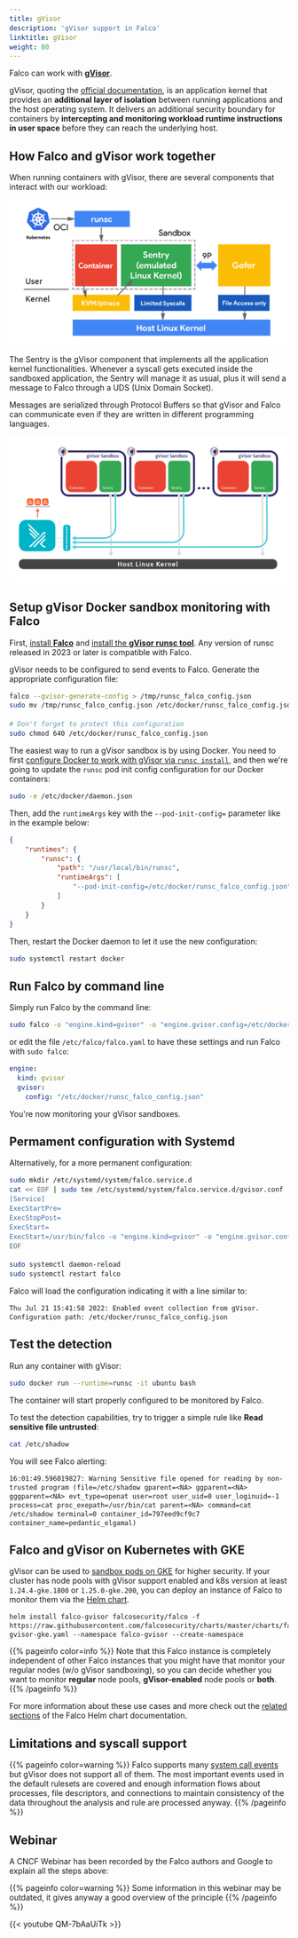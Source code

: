 ```yaml
---
title: gVisor
description: 'gVisor support in Falco'
linktitle: gVisor
weight: 80
---
```


Falco can work with **[gVisor](https://gvisor.dev/)**.

gVisor, quoting the [official documentation](https://gvisor.dev/docs), is an application kernel that provides an **additional layer of isolation** between running applications and the host operating system. It delivers an additional security boundary for containers by **intercepting and monitoring workload runtime instructions in user space** before they can reach the underlying host.

## How Falco and gVisor work together

When running containers with gVisor, there are several components that interact with our workload:

![](images/gvisor-01.png)

The Sentry is the gVisor component that implements all the application kernel functionalities. Whenever a syscall gets executed inside the sandboxed application, the Sentry will manage it as usual, plus it will send a message to Falco through a UDS (Unix Domain Socket). 

Messages are serialized through Protocol Buffers so that gVisor and Falco can communicate even if they are written in different programming languages.

![](images/gvisor-02.png)

## Setup gVisor Docker sandbox monitoring with Falco

First, [install **Falco**](https://falco.org/docs/getting-started/installation/) and [install the **gVisor runsc tool**](https://gvisor.dev/docs/user_guide/install/). Any version of runsc released in 2023 or later is compatible with Falco.

gVisor needs to be configured to send events to Falco. Generate the appropriate configuration file:

```bash
falco --gvisor-generate-config > /tmp/runsc_falco_config.json
sudo mv /tmp/runsc_falco_config.json /etc/docker/runsc_falco_config.json

# Don't forget to protect this configuration
sudo chmod 640 /etc/docker/runsc_falco_config.json
```

The easiest way to run a gVisor sandbox is by using Docker. 
You need to first [configure Docker to work with gVisor via `runsc install`](https://gvisor.dev/docs/user_guide/quick_start/docker/), and then we're going to update the `runsc` pod init config configuration for our Docker containers:

```bash
sudo -e /etc/docker/daemon.json
```

Then, add the `runtimeArgs` key with the `--pod-init-config=` parameter like in the example below:

```json
{
    "runtimes": {
        "runsc": {
            "path": "/usr/local/bin/runsc",
            "runtimeArgs": [
                "--pod-init-config=/etc/docker/runsc_falco_config.json"
            ]
        }
    }
}
```

Then, restart the Docker daemon to let it use the new configuration:

```bash
sudo systemctl restart docker
```

## Run Falco by command line

Simply run Falco by the command line:

```bash
sudo falco -o "engine.kind=gvisor" -o "engine.gvisor.config=/etc/docker/runsc_falco_config.json"
```

or edit the file `/etc/falco/falco.yaml` to have these settings and run Falco with `sudo falco`:

```yaml
engine:
  kind: gvisor
  gvisor:
    config: "/etc/docker/runsc_falco_config.json"
```

You're now monitoring your gVisor sandboxes.

## Permament configuration with Systemd

Alternatively, for a more permanent configuration:

```bash
sudo mkdir /etc/systemd/system/falco.service.d
cat << EOF | sudo tee /etc/systemd/system/falco.service.d/gvisor.conf
[Service]
ExecStartPre=
ExecStopPost=
ExecStart=
ExecStart=/usr/bin/falco -o "engine.kind=gvisor" -o "engine.gvisor.config=/etc/docker/runsc_falco_config.json"
EOF

sudo systemctl daemon-reload
sudo systemctl restart falco
```

Falco will load the configuration indicating it with a line similar to:
```
Thu Jul 21 15:41:58 2022: Enabled event collection from gVisor. Configuration path: /etc/docker/runsc_falco_config.json
```

## Test the detection

Run any container with gVisor:

```bash
sudo docker run --runtime=runsc -it ubuntu bash
```

The container will start properly configured to be monitored by Falco. 

To test the detection capabilities, try to trigger a simple rule like **Read sensitive file untrusted**:

```bash
cat /etc/shadow
```

You will see Falco alerting:
```
16:01:49.596019827: Warning Sensitive file opened for reading by non-trusted program (file=/etc/shadow gparent=<NA> ggparent=<NA> gggparent=<NA> evt_type=openat user=root user_uid=0 user_loginuid=-1 process=cat proc_exepath=/usr/bin/cat parent=<NA> command=cat /etc/shadow terminal=0 container_id=797eed9cf9c7 container_name=pedantic_elgamal)
```

## Falco and gVisor on Kubernetes with GKE

gVisor can be used to [sandbox pods on GKE](https://cloud.google.com/kubernetes-engine/docs/concepts/sandbox-pods) for higher security. If your cluster has node pools with gVisor support enabled and k8s version at least `1.24.4-gke.1800` or `1.25.0-gke.200`, you can deploy an instance of Falco to monitor them via the [Helm chart](https://github.com/falcosecurity/charts).

```
helm install falco-gvisor falcosecurity/falco -f https://raw.githubusercontent.com/falcosecurity/charts/master/charts/falco/values-gvisor-gke.yaml --namespace falco-gvisor --create-namespace
```

{{% pageinfo color=info %}}
Note that this Falco instance is completely independent of other Falco instances that you might have that monitor your regular nodes (w/o gVisor sandboxing), so you can decide whether you want to monitor **regular** node pools, **gVisor-enabled** node pools or **both**.
{{% /pageinfo %}}

For more information about these use cases and more check out the [related sections](https://github.com/falcosecurity/charts/blob/master/charts/falco/README.md#about-gvisor) of the Falco Helm chart documentation.

## Limitations and syscall support

{{% pageinfo color=warning %}}
Falco supports many [system call events](https://falco.org/docs/rules/supported-events/) but gVisor does not support all of them. The most important events used in the default rulesets are covered and enough information flows about processes, file descriptors, and connections to maintain consistency of the data throughout the analysis and rule are processed anyway.
{{% /pageinfo %}}


## Webinar

A CNCF Webinar has been recorded by the Falco authors and Google to explain all the steps above:

{{% pageinfo color=warning %}}
Some information in this webinar may be outdated, it gives anyway a good overview of the principle
{{% /pageinfo %}}

{{< youtube QM-7bAaUiTk >}}

